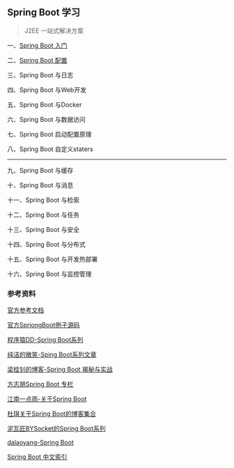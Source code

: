 ## Spring Boot 学习

> J2EE 一站式解决方案

一、[Spring Boot 入门](https://github.com/tyronczt/spring-boot-learning/tree/master/spring-boot-01-helloworld)

二、[Spring Boot 配置](https://github.com/tyronczt/spring-boot-learning/tree/master/spring-boot-02-config)

三、Spring Boot 与日志

四、Spring Boot 与Web开发

五、Spring Boot 与Docker

六、Spring Boot 与数据访问

七、Spring Boot 启动配置原理

八、Spring Boot 自定义staters

------

九、Spring Boot 与缓存

十、Spring Boot 与消息

十一、Spring Boot 与检索

十二、Spring Boot 与任务

十三、Spring Boot 与安全

十四、Spring Boot 与分布式

十五、Spring Boot 与开发热部署

十六、Spring Boot 与监控管理



### 参考资料

[官方参考文档](http://docs.spring.io/spring-boot/docs/1.5.2.RELEASE/reference/htmlsingle/#getting-started-first-application)

[官方SpriongBoot例子源码](https://github.com/spring-projects/spring-boot/tree/master/spring-boot-samples)

[程序猿DD-Spring Boot系列](http://blog.didispace.com/categories/Spring-Boot/)

[纯洁的微笑-Sping Boot系列文章](http://www.ityouknow.com/spring-boot)

[梁桂钊的博客-Spring Boot 揭秘与实战](http://blog.720ui.com/columns/springboot_all/)

[方志朋Spring Boot 专栏](http://blog.csdn.net/column/details/15397.html)

[江南一点雨-关于Spring Boot](http://blog.csdn.net/column/details/13987.html)

[杜琪关于Spring Boot的博客集合](http://www.jianshu.com/p/7e2e5e7b32ab)

[泥瓦匠BYSocket的Spring Boot系列](http://www.bysocket.com/?page_id=1639)

[dalaoyang-Spring Boot](https://www.dalaoyang.cn/tag/springboot/)

[Spring Boot 中文索引](http://springboot.fun/)
